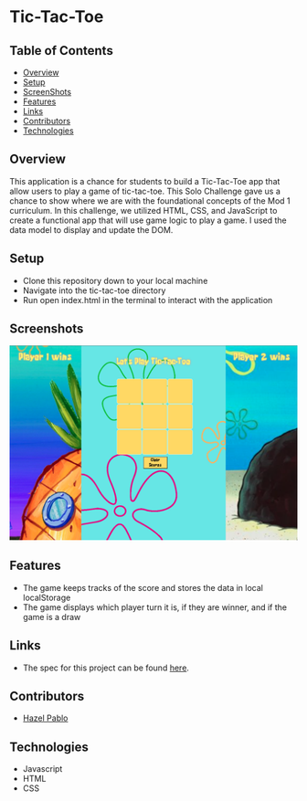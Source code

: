# Tic-Tac-Toe

## Table of Contents
- [Overview](#Overview)
- [Setup](#Setup)
- [ScreenShots](#ScreenShots)
- [Features](#Features)
- [Links](#Links)
- [Contributors](#Contributors)
- [Technologies](#Technologies)


## Overview
This application is a chance for students to build a Tic-Tac-Toe app that allow users to play a game of tic-tac-toe. This Solo Challenge gave us a chance to show where we are with the foundational concepts of the Mod 1 curriculum. In this challenge, we utilized HTML, CSS, and JavaScript to create a functional app that will use game logic to play a game. I used the data model to display and update the DOM.


## Setup
- Clone this repository down to your local machine
- Navigate into the tic-tac-toe directory
- Run open index.html in the terminal to interact with the application

## Screenshots
![ScreeShot](assets/game.png)

## Features
- The game keeps tracks of the score and stores the data in local localStorage
- The game displays which player turn it is, if they are winner, and if the game is a draw


## Links
- The spec for this project can be found [here](https://frontend.turing.edu/projects/module-1/tic-tac-toe-solo-v2.html).


## Contributors
- [Hazel Pablo](https://github.com/Hpablo08?tab=repositories)

## Technologies
  - Javascript
  - HTML
  - CSS
